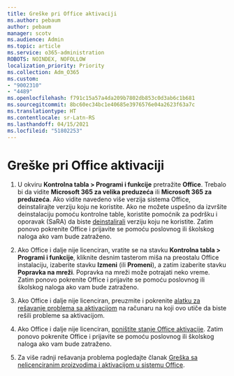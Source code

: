 ```yaml
---
title: Greške pri Office aktivaciji
ms.author: pebaum
author: pebaum
manager: scotv
ms.audience: Admin
ms.topic: article
ms.service: o365-administration
ROBOTS: NOINDEX, NOFOLLOW
localization_priority: Priority
ms.collection: Adm_O365
ms.custom:
- "9002310"
- "4489"
ms.openlocfilehash: f791c15a57a4da209b7802db853c0d3ab6c1b681
ms.sourcegitcommit: 8bc60ec34bc1e40685e3976576e04a2623f63a7c
ms.translationtype: HT
ms.contentlocale: sr-Latn-RS
ms.lasthandoff: 04/15/2021
ms.locfileid: "51802253"
---
```

# <a name="office-activation-errors"></a>Greške pri Office aktivaciji

1. U okviru **Kontrolna tabla > Programi i funkcije** pretražite **Office**. Trebalo bi da vidite **Microsoft 365 za velika preduzeća** ili **Microsoft 365 za preduzeća**. Ako vidite navedeno više verzija sistema Office, deinstalirajte verziju koju ne koristite. Ako ne možete uspešno da izvršite deinstalaciju pomoću kontrolne table, koristite pomoćnik za podršku i oporavak (SaRA) da biste [deinstalirali](https://aka.ms/SARA-OfficeUninstall-Alchemy) verziju koju ne koristite. Zatim ponovo pokrenite Office i prijavite se pomoću poslovnog ili školskog naloga ako vam bude zatraženo. 

2. Ako Office i dalje nije licenciran, vratite se na stavku **Kontrolna tabla > Programi i funkcije**, kliknite desnim tasterom miša na preostalu Office instalaciju, izaberite stavku **Izmeni** (ili **Promeni**), a zatim izaberite stavku **Popravka na mreži**. Popravka na mreži može potrajati neko vreme. Zatim ponovo pokrenite Office i prijavite se pomoću poslovnog ili školskog naloga ako vam bude zatraženo. 

3. Ako Office i dalje nije licenciran, preuzmite i pokrenite [alatku za rešavanje problema sa aktivacijom](https://aka.ms/SARA-OfficeActivation-Alchemy) na računaru na koji ovo utiče da biste rešili probleme sa aktivacijom. 

4. Ako Office i dalje nije licenciran, [poništite stanje Office aktivacije](https://docs.microsoft.com/office365/troubleshoot/activation/reset-office-365-proplus-activation-state). Zatim ponovo pokrenite Office i prijavite se pomoću poslovnog ili školskog naloga ako vam bude zatraženo.  

5. Za više radnji rešavanja problema pogledajte članak [Greška sa nelicenciranim proizvodima i aktivacijom u sistemu Office](https://support.office.com/article/unlicensed-product-and-activation-errors-in-office-0d23d3c0-c19c-4b2f-9845-5344fedc4380).
